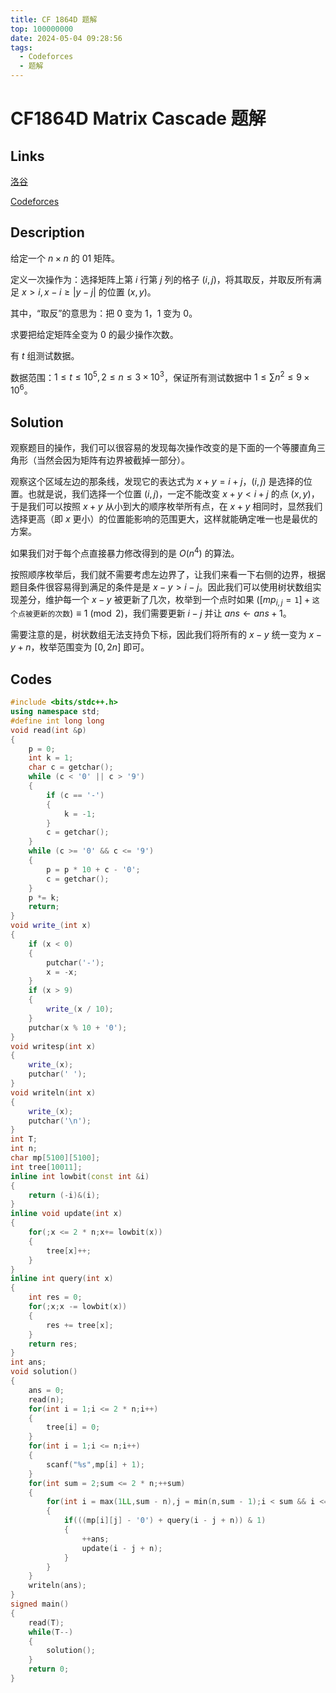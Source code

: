 ```yaml
---
title: CF 1864D 题解
top: 100000000
date: 2024-05-04 09:28:56
tags:
  - Codeforces
  - 题解
---
```

<!---->
<!--more-->

# CF1864D Matrix Cascade 题解

## Links

[洛谷](https://www.luogu.com.cn/problem/CF1864D)

[Codeforces](codeforces.com/problemset/problem/1864/D)

## Description

给定一个 $n\times n$ 的 01 矩阵。

定义一次操作为：选择矩阵上第 $i$ 行第 $j$ 列的格子 $(i,j)$，将其取反，并取反所有满足 $x > i, x - i \ge |y - j|$ 的位置 $(x,y)$。

其中，“取反”的意思为：把 $0$ 变为 $1$，$1$ 变为 $0$。

求要把给定矩阵全变为 $0$ 的最少操作次数。

有 $t$ 组测试数据。

数据范围：$1\le t\le 10^5,2\le n\le 3\times10^3$，保证所有测试数据中 $1\le \sum n^2\le 9\times10^6$。

## Solution

观察题目的操作，我们可以很容易的发现每次操作改变的是下面的一个等腰直角三角形（当然会因为矩阵有边界被截掉一部分）。

观察这个区域左边的那条线，发现它的表达式为 $x + y = i + j$，$\left(i,j \right)$ 是选择的位置。也就是说，我们选择一个位置 $(i,j)$，一定不能改变 $x + y < i + j$ 的点 $(x,y)$，于是我们可以按照 $x + y$ 从小到大的顺序枚举所有点，在 $x + y$ 相同时，显然我们选择更高（即 $x$ 更小）的位置能影响的范围更大，这样就能确定唯一也是最优的方案。

如果我们对于每个点直接暴力修改得到的是 $O(n^4)$ 的算法。

按照顺序枚举后，我们就不需要考虑左边界了，让我们来看一下右侧的边界，根据题目条件很容易得到满足的条件是是 $x - y > i - j$。因此我们可以使用树状数组实现差分，维护每一个 $x - y$ 被更新了几次，枚举到一个点时如果 $\left([mp_{i,j} = \texttt{1}] + \texttt{这个点被更新的次数}\right) \equiv 1 \pmod 2$，我们需要更新 $i - j$ 并让 $ans \gets ans + 1$。

需要注意的是，树状数组无法支持负下标，因此我们将所有的 $x - y$ 统一变为 $x - y + n$，枚举范围变为 $[0,2n]$ 即可。


## Codes

```cpp
#include <bits/stdc++.h>
using namespace std;
#define int long long
void read(int &p)
{
    p = 0;
    int k = 1;
    char c = getchar();
    while (c < '0' || c > '9')
    {
        if (c == '-')
        {
            k = -1;
        }
        c = getchar();
    }
    while (c >= '0' && c <= '9')
    {
        p = p * 10 + c - '0';
        c = getchar();
    }
    p *= k;
    return;
}
void write_(int x)
{
    if (x < 0)
    {
        putchar('-');
        x = -x;
    }
    if (x > 9)
    {
        write_(x / 10);
    }
    putchar(x % 10 + '0');
}
void writesp(int x)
{
    write_(x);
    putchar(' ');
}
void writeln(int x)
{
    write_(x);
    putchar('\n');
}
int T;
int n;
char mp[5100][5100];
int tree[10011];
inline int lowbit(const int &i)
{
    return (-i)&(i);
}
inline void update(int x)
{
    for(;x <= 2 * n;x+= lowbit(x))
    {
        tree[x]++;
    }
}
inline int query(int x)
{
    int res = 0;
    for(;x;x -= lowbit(x))
    {
        res += tree[x];
    }
    return res;
}
int ans;
void solution()
{
    ans = 0;
    read(n);
    for(int i = 1;i <= 2 * n;i++)
    {
        tree[i] = 0;
    }
    for(int i = 1;i <= n;i++)
    {
        scanf("%s",mp[i] + 1);
    }
    for(int sum = 2;sum <= 2 * n;++sum)
    {
        for(int i = max(1LL,sum - n),j = min(n,sum - 1);i < sum && i <= n;i++,j--)
        {
            if(((mp[i][j] - '0') + query(i - j + n)) & 1)
            {
                ++ans;
                update(i - j + n);
            }
        }
    }
    writeln(ans);
}
signed main()
{
    read(T);
    while(T--)
    {
        solution();
    }
    return 0;
}
```